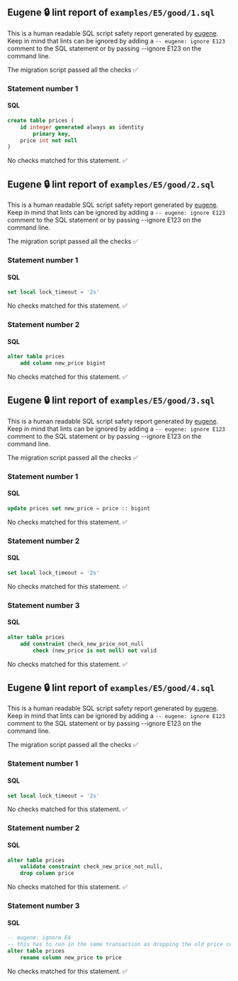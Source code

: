 ## Eugene 🔒 lint report of `examples/E5/good/1.sql`

This is a human readable SQL script safety report generated by [eugene](https://github.com/kaaveland/eugene).
Keep in mind that lints can be ignored by adding a `-- eugene: ignore E123` comment to the SQL statement
or by passing --ignore E123 on the command line.

The migration script passed all the checks ✅

### Statement number 1
#### SQL
```sql
create table prices (
    id integer generated always as identity
        primary key,
    price int not null
)
```
No checks matched for this statement. ✅

## Eugene 🔒 lint report of `examples/E5/good/2.sql`

This is a human readable SQL script safety report generated by [eugene](https://github.com/kaaveland/eugene).
Keep in mind that lints can be ignored by adding a `-- eugene: ignore E123` comment to the SQL statement
or by passing --ignore E123 on the command line.

The migration script passed all the checks ✅

### Statement number 1
#### SQL
```sql
set local lock_timeout = '2s'
```
No checks matched for this statement. ✅
### Statement number 2
#### SQL
```sql
alter table prices
    add column new_price bigint
```
No checks matched for this statement. ✅

## Eugene 🔒 lint report of `examples/E5/good/3.sql`

This is a human readable SQL script safety report generated by [eugene](https://github.com/kaaveland/eugene).
Keep in mind that lints can be ignored by adding a `-- eugene: ignore E123` comment to the SQL statement
or by passing --ignore E123 on the command line.

The migration script passed all the checks ✅

### Statement number 1
#### SQL
```sql
update prices set new_price = price :: bigint
```
No checks matched for this statement. ✅
### Statement number 2
#### SQL
```sql
set local lock_timeout = '2s'
```
No checks matched for this statement. ✅
### Statement number 3
#### SQL
```sql
alter table prices
    add constraint check_new_price_not_null
        check (new_price is not null) not valid
```
No checks matched for this statement. ✅

## Eugene 🔒 lint report of `examples/E5/good/4.sql`

This is a human readable SQL script safety report generated by [eugene](https://github.com/kaaveland/eugene).
Keep in mind that lints can be ignored by adding a `-- eugene: ignore E123` comment to the SQL statement
or by passing --ignore E123 on the command line.

The migration script passed all the checks ✅

### Statement number 1
#### SQL
```sql
set local lock_timeout = '2s'
```
No checks matched for this statement. ✅
### Statement number 2
#### SQL
```sql
alter table prices
    validate constraint check_new_price_not_null,
    drop column price
```
No checks matched for this statement. ✅
### Statement number 3
#### SQL
```sql
-- eugene: ignore E4
-- this has to run in the same transaction as dropping the old price column
alter table prices
    rename column new_price to price
```
No checks matched for this statement. ✅
